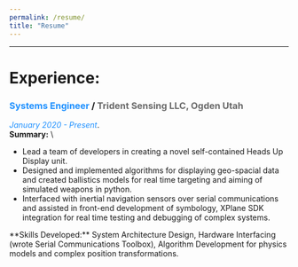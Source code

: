 ```yaml
---
permalink: /resume/
title: "Resume"
---
```


---
# Experience:

### <span style="color:DodgerBlue">Systems Engineer</span> / <span style="color:DimGray">Trident Sensing LLC, Ogden Utah</span>
<span style="color:DodgerBlue">*January 2020 - Present*</span>.\
**Summary:** \
<ul>
  <li>Lead a team of developers in creating a novel self-contained Heads Up Display unit.</li>
  <li>Designed and implemented algorithms for displaying geo-spacial data and created ballistics models for real time targeting and aiming of simulated weapons in python. </li>
  <li>Interfaced with inertial navigation sensors over serial communications and assisted in front-end development of symbology, XPlane SDK integration for real time testing and debugging of complex systems.</li>
</ul>
**Skills Developed:** System Architecture Design, Hardware Interfacing (wrote Serial Communications Toolbox), Algorithm Development for physics models and complex position transformations.
